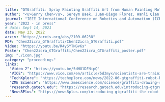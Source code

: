 ```yaml
---
title: "GTGraffiti: Spray Painting Graffiti Art from Human Painting Motions with a Cable Driven Parallel Robot"
author: "<u>Gerry Chen</u>, Sereym Baek, Juan-Diego Florez, Wanli Qian, Sang-won Leigh, Seth Hutchinson, and Frank Dellaert"
journal: "IEEE International Conference on Robotics and Automation (ICRA)"
year: "2022 - in press"
# date: Sept 14, 2021
date: May 23, 2022
arxiv: "https://arxiv.org/abs/2109.06238"
PDF: "Chen22icra_GTGraffiti/Chen22icra_GTGraffiti.pdf"
Video: "https://youtu.be/R4ySYTNGv6s"
Poster: "Chen22icra_GTGraffiti/Chen22icra_GTGraffiti_poster.pdf"
img: "./icon.jpg"
category: "proceedings"
links:
  "Video 2": "https://youtu.be/5dH81DFNipQ"
  "VICE": "https://www.vice.com/en/article/5d3myx/scientists-are-training-ai-robots-to-write-graffiti"
  "TechXplore": "https://techxplore.com/news/2022-06-gtgraffiti-robot-human.html"
  "ZME Science": "https://www.zmescience.com/science/graffiti-drawing-robot-developed-234673563/"
  "research.gatech.edu": "https://research.gatech.edu/introducing-gtgraffiti-robot-paints-human?utm_medium=email&utm_source=daily-digest&utm_campaign=2022-06-08&utm_content=news"
  "News8Plus": "https://news8plus.com/introducing-gtgraffiti-the-robot-that-paints-like-a-human/"
---
```


